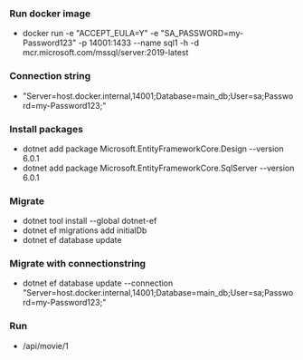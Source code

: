 ### Run docker image
- docker run -e "ACCEPT_EULA=Y" -e "SA_PASSWORD=my-Password123" -p 14001:1433 --name sql1 -h -d mcr.microsoft.com/mssql/server:2019-latest

### Connection string
- "Server=host.docker.internal,14001;Database=main_db;User=sa;Password=my-Password123;"

### Install packages
- dotnet add package Microsoft.EntityFrameworkCore.Design --version 6.0.1
- dotnet add package Microsoft.EntityFrameworkCore.SqlServer --version 6.0.1

### Migrate
- dotnet tool install --global dotnet-ef
- dotnet ef migrations add initialDb
- dotnet ef database update

### Migrate with connectionstring
- dotnet ef database update --connection "Server=host.docker.internal,14001;Database=main_db;User=sa;Password=my-Password123;"

### Run
- /api/movie/1